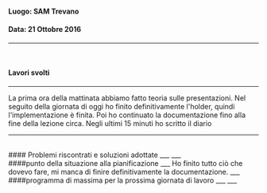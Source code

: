 #### Luogo: SAM Trevano
#### Data: 21 Ottobre 2016
___
<br>

#### Lavori svolti
___

La prima ora della mattinata abbiamo fatto teoria sulle presentazioni.
Nel seguito della giornata di oggi ho finito definitivamente l'holder, quindi l'implementazione è finita.
Poi ho continuato la documentazione fino alla fine della lezione circa.
Negli ultimi 15 minuti ho scritto il diario

___
<br>
#### Problemi riscontrati e soluzioni adottate
___
___
<br>
####punto della situazione alla pianificazione
___
Ho finito tutto ciò che dovevo fare, mi manca di finire definitivamente la documentazione.
___
<br>
####programma di massima per la prossima giornata di lavoro
___
___